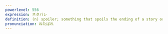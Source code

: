 ```yaml
---
powerlevel: 556
expression: ネタバレ
definition: (n) spoiler; something that spoils the ending of a story or movie
pronunciation: ねたばれ
---
```

